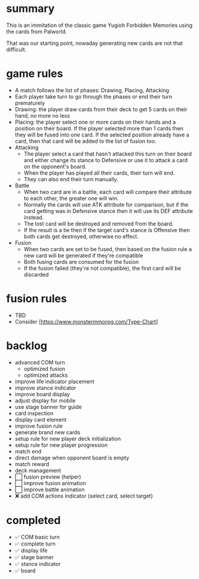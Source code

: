 # summary

This is an immitation of the classic game Yugioh Forbidden Memories using the cards from Palworld.

That was our starting point, nowaday generating new cards are not that difficult.

# game rules

- A match follows the list of phases: Drawing, Placing, Attacking
- Each player take turn to go through the phases or end their turn prematurely
- Drawing: the player draw cards from their deck to get 5 cards on their hand, no more no less
- Placing: the player select one or more cards on their hands and a position on their board. If the player selected more than 1 cards then they will be fused into one card. If the selected position already have a card, then that card will be added to the list of fusion too.
- Attacking
  - The player select a card that hasn't attacked this turn on their board and either change its stance to Defensive or use it to attack a card on the opponent's board.
  - When the player has played all their cards, their turn will end.
  - They can also end their turn manually.
- Battle
  - When two card are in a battle, each card will compare their attribute to each other, the greater one will win.
  - Normally the cards will use ATK attribute for comparison, but if the card getting was in Defensive stance then it will use its DEF attribute instead.
  - The lost card will be destroyed and removed from the board.
  - If the result is a tie then if the target card's stance is Offensive then both cards get destroyed, otherwise no effect.
- Fusion
  - When two cards are set to be fused, then based on the fusion rule a new card will be generated if they're compatible
  - Both fusing cards are consumed for the fusion
  - If the fusion failed (they're not compatible), the first card will be discarded

# fusion rules

- TBD
- Consider [https://www.monstermmorpg.com/Type-Chart]

# backlog

- advanced COM turn
  - optimized fusion
  - optimized attacks
- improve life indicator placement
- improve stance indicator
- improve board display
- adjust display for mobile
- use stage banner for guide
- card inspection
- display card element
- improve fusion rule
- generate brand new cards
- setup rule for new player deck initialization
- setup rule for new player progression
- match end
- direct damage when opponent board is empty
- match reward
- deck management
- ⬜ fusion preview (helper)
- ⬜ improve fusion animation
- ⬜ improve battle animation
- ❌ add COM actions indicator (select card, select target)

# completed

- ✅ COM basic turn
- ✅ complete turn
- ✅ display life
- ✅ stage banner
- ✅ stance indicator
- ✅ board
